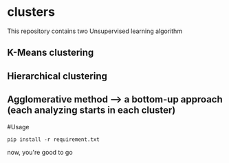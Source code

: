 # clusters

This repository contains two Unsupervised learning algorithm 

## K-Means clustering
## Hierarchical clustering 
## Agglomerative method --> a bottom-up approach (each analyzing starts in each cluster)

#Usage 

```
pip install -r requirement.txt
```
now, you're good to go


